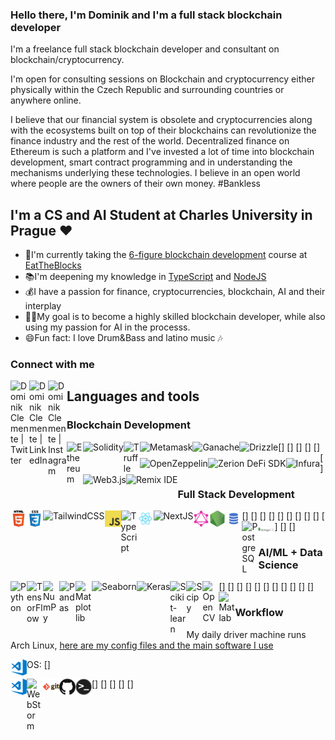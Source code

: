 ### Hello there, I'm Dominik and I'm a full stack blockchain developer

I'm a freelance full stack blockchain developer and consultant on blockchain/cryptocurrency.

I'm open for consulting sessions on Blockchain and cryptocurrency either physically within the Czech Republic and surrounding countries or anywhere online.

I believe that our financial system is obsolete and cryptocurrencies along with the ecosystems built on top of their blockchains can revolutionize the finance industry and the rest of the world. Decentralized finance on Ethereum is such a platform and I've invested a lot of time into blockchain development, smart contract programming and in understanding the mechanisms underlying these technologies. I believe in an open world where people are the owners of their own money. #Bankless


## I'm a CS and AI Student at Charles University in Prague ❤️
- 🧠I'm currently taking the [6-figure blockchain development](https://eattheblocks.com/6-figure-blockchain-developer/) course at [EatTheBlocks](https://eattheblocks.com/)
- 📚I'm deepening my knowledge in [TypeScript](https://www.udemy.com/course/understanding-typescript/) and [NodeJS](https://www.udemy.com/course/nodejs-the-complete-guide/)
- 💰I have a passion for finance, cryptocurrencies, blockchain, AI and their interplay
- 👨‍💻My goal is to become a highly skilled blockchain developer, while also using my passion for AI in the processs.
- 😄Fun fact: I love Drum&Bass and latino music 🎶

### Connect with me
[<img align="left" alt="Dominik Clemente | Twitter" width="30px" src="https://cdn.jsdelivr.net/npm/simple-icons@v3/icons/twitter.svg" />][twitter]
[<img align="left" alt="Dominik Clemente | LinkedIn" width="30px" src="https://cdn.jsdelivr.net/npm/simple-icons@v3/icons/linkedin.svg" />][linkedin]
[<img align="left" alt="Dominik Clemente | Instagram" width="30px" src="https://cdn.jsdelivr.net/npm/simple-icons@v3/icons/instagram.svg" />][instagram]

## Languages and tools

### Blockchain Development
[<img align="left" alt="Ethereum" width="26px" src="https://upload.wikimedia.org/wikipedia/commons/thumb/6/6f/Ethereum-icon-purple.svg/1200px-Ethereum-icon-purple.svg.png" />][solidity]
[<img align="left" alt="Solidity" height="26px" src="https://tintinweb.gallerycdn.vsassets.io/extensions/tintinweb/vscode-solidity-flattener/0.0.9/1591478443875/Microsoft.VisualStudio.Services.Icons.Default" />][solidity]
[<img align="left" alt="Truffle" width="26px" src="https://pthomann.pl/wp-content/uploads/2020/01/truffle.png" />][truffle]
[<img align="left" alt="Metamask" height="26px" src="https://en.bitcoinwiki.org/upload/en/images/e/eb/Metamask.png" />]
[<img align="left" alt="Ganache" height="26px" src="https://www.mycryptopedia.com/wp-content/uploads/2019/11/rsz_ganachee.png" />][truffle]
[<img align="left" alt="Drizzle" height="26px" src="https://miro.medium.com/max/1125/1*WbnSv_toJCVwB5Ccob7_bg.png" />][truffle]
[<img align="left" alt="OpenZeppelin" height="26px" src="https://cdn.stateofthedapps.com/dapps/openzeppelin/logo_openzeppelin_b8c833659d043cf69a7dd13d3487defdac2af8fd9d487db68e457f129284f8dc_opti.png" />]
[<img align="left" alt="Zerion DeFi SDK" height="26px" src="https://pbs.twimg.com/profile_images/1249821437247942656/pFqlKyrO_400x400.jpg" />]
[<img align="left" alt="Infura" height="26px" src="https://d3vziz3q6u5wet.cloudfront.net/learn-blockchain/tools/infura.png" />]
[<img align="left" alt="Web3.js" height="26px" src="https://d3vziz3q6u5wet.cloudfront.net/learn-blockchain/tools/web3_javascript_api.png" />]
[<img align="left" alt="Remix IDE" height="26px" src="https://cdn-images-1.medium.com/max/1200/1*ekpA3dXdUbEnbC_IPxT9yQ.png" />]

### Full Stack Development
[<img align="left" alt="HTML5" width="26px" src="https://raw.githubusercontent.com/github/explore/80688e429a7d4ef2fca1e82350fe8e3517d3494d/topics/html/html.png" />]
[<img align="left" alt="CSS3" width="26px" src="https://raw.githubusercontent.com/github/explore/80688e429a7d4ef2fca1e82350fe8e3517d3494d/topics/css/css.png" />]
[<img align="left" alt="TailwindCSS" height="26px" src="https://cms-assets.tutsplus.com/uploads/users/30/posts/34128/preview_image/tailwindcss-pre.png" />]
[<img align="left" alt="JavaScript" width="26px" src="https://raw.githubusercontent.com/github/explore/80688e429a7d4ef2fca1e82350fe8e3517d3494d/topics/javascript/javascript.png" />]
[<img align="left" alt="TypeScript" width="26px" src="https://upload.wikimedia.org/wikipedia/commons/thumb/4/4c/Typescript_logo_2020.svg/1200px-Typescript_logo_2020.svg.png" />]
[<img align="left" alt="React" width="26px" src="https://raw.githubusercontent.com/github/explore/80688e429a7d4ef2fca1e82350fe8e3517d3494d/topics/react/react.png" />]
[<img align="left" alt="NextJS" height="26px" src="https://upload.wikimedia.org/wikipedia/commons/thumb/8/8e/Nextjs-logo.svg/800px-Nextjs-logo.svg.png" />]
[<img align="left" alt="GraphQL" width="26px" src="https://raw.githubusercontent.com/github/explore/80688e429a7d4ef2fca1e82350fe8e3517d3494d/topics/graphql/graphql.png" />]
[<img align="left" alt="Node.js" width="26px" src="https://raw.githubusercontent.com/github/explore/80688e429a7d4ef2fca1e82350fe8e3517d3494d/topics/nodejs/nodejs.png" />]
[<img align="left" alt="SQL" width="26px" src="https://raw.githubusercontent.com/github/explore/80688e429a7d4ef2fca1e82350fe8e3517d3494d/topics/sql/sql.png" />]
[<img align="left" alt="PostgreSQL" width="26px" src="https://upload.wikimedia.org/wikipedia/commons/thumb/2/29/Postgresql_elephant.svg/1200px-Postgresql_elephant.svg.png" />]
[<img align="left" alt="MongoDB" width="26px" src="https://raw.githubusercontent.com/github/explore/80688e429a7d4ef2fca1e82350fe8e3517d3494d/topics/mongodb/mongodb.png" />]

### AI/ML + Data Science
[<img align="left" alt="Python" width="26px" src="https://i.pinimg.com/originals/77/88/25/778825be381be66db27d56ba533034ea.png" />]
[<img align="left" alt="TensorFlow" width="26px" src="https://3.bp.blogspot.com/-y7Hif1cowAM/XfBhDhB_ARI/AAAAAAAABlo/blLV7czsGqcnmWc9njmzUnp0yh6kNZRAgCLcBGAsYHQ/s1600/1_b4otA55Us-hoI57lqUfplA.png" />]
[<img align="left" alt="NumPy" width="26px" src="https://user-images.githubusercontent.com/50221806/86498201-a8bd8680-bd39-11ea-9d08-66b610a8dc01.png" />]
[<img align="left" alt="Pandas" width="26px" src="https://cdn.shortpixel.ai/spai/w_788+q_lossy+ret_img+to_webp/https://numfocus.org/wp-content/uploads/2016/07/pandas-logo-300.png" />]
[<img align="left" alt="Matplotlib" width="26px" src="https://matplotlib.org/3.1.0/_images/sphx_glr_logos2_003.png" />]
[<img align="left" alt="Seaborn" height="26px" src="https://seaborn.pydata.org/_static/logo-wide-lightbg.svg" />]
[<img align="left" alt="Keras" height="26px" src="https://keras.io/img/logo-k-keras-wb.png" />]
[<img align="left" alt="Scikit-learn" width="26px" src="https://upload.wikimedia.org/wikipedia/commons/thumb/0/05/Scikit_learn_logo_small.svg/1280px-Scikit_learn_logo_small.svg.png" />]
[<img align="left" alt="Scipy" width="26px" src="https://www.fullstackpython.com/img/logos/scipy.png" />]
[<img align="left" alt="OpenCV" width="26px" src="https://upload.wikimedia.org/wikipedia/commons/3/32/OpenCV_Logo_with_text_svg_version.svg" />]
[<img align="left" alt="Matlab" width="26px" src="https://upload.wikimedia.org/wikipedia/commons/thumb/2/21/Matlab_Logo.png/668px-Matlab_Logo.png" />]


### Workflow
My daily driver machine runs Arch Linux, [here are my config files and the main software I use](https://github.com/dominikclemente/rice)

OS:
[<img align="left" alt="Visual Studio Code" width="26px" src="https://raw.githubusercontent.com/github/explore/80688e429a7d4ef2fca1e82350fe8e3517d3494d/topics/visual-studio-code/visual-studio-code.png" />]
 
[<img align="left" alt="Visual Studio Code" width="26px" src="https://raw.githubusercontent.com/github/explore/80688e429a7d4ef2fca1e82350fe8e3517d3494d/topics/visual-studio-code/visual-studio-code.png" />]
[<img align="left" alt="WebStorm" width="26px" src="https://seeklogo.com/images/W/webstorm-logo-691E749F21-seeklogo.com.png" />]
[<img align="left" alt="Git" width="26px" src="https://raw.githubusercontent.com/github/explore/80688e429a7d4ef2fca1e82350fe8e3517d3494d/topics/git/git.png" />]
[<img align="left" alt="GitHub" width="26px" src="https://raw.githubusercontent.com/github/explore/78df643247d429f6cc873026c0622819ad797942/topics/github/github.png" />]
[<img align="left" alt="Terminal" width="26px" src="https://raw.githubusercontent.com/github/explore/80688e429a7d4ef2fca1e82350fe8e3517d3494d/topics/terminal/terminal.png" />]


[twitter]: https://twitter.com/clemente_DCode 
[instagram]: https://www.instagram.com/dominikclemente/
[linkedin]: https://www.linkedin.com/in/dominik-clemente-986288116/
[solidity]: https://solidity.readthedocs.io/en/v0.7.1/
[truffle]: https://www.trufflesuite.com/
